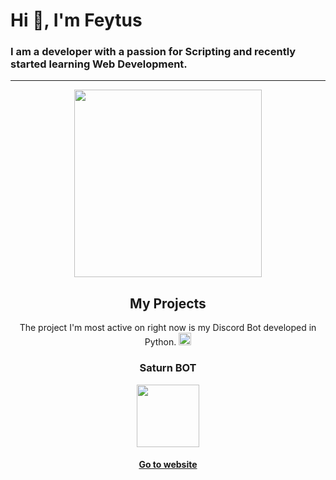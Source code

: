 # Hi 👋, I'm Feytus


### I am a developer with a passion for Scripting and recently started learning Web Development.

-----------

<p><div align="center"><img src="https://avatars.githubusercontent.com/u/35037869?v=4" width="300"/></p>

## My Projects

The project I'm most active on right now is my Discord Bot developed in Python. 
<img src="https://cdn.icon-icons.com/icons2/112/PNG/512/python_18894.png" width="20"/></p>


### Saturn BOT

<p><img src="https://cdn.icon-icons.com/icons2/2613/PNG/512/astronomy_neptune_galaxy_planet_space_system_universe_icon_156870.png" width="100"/></p>


#### [Go to website](https://feytus.github.io/Neptun)
